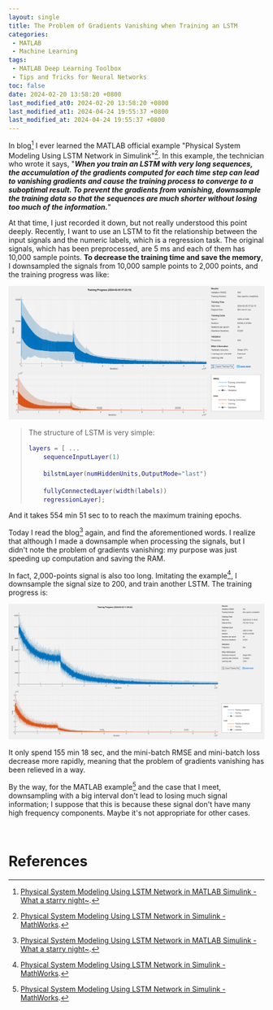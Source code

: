 ```yaml
---
layout: single
title: The Problem of Gradients Vanishing when Training an LSTM
categories:
 - MATLAB
 - Machine Learning
tags:
 - MATLAB Deep Learning Toolbox
 - Tips and Tricks for Neural Networks
toc: false
date: 2024-02-20 13:58:20 +0800
last_modified_at0: 2024-02-20 13:58:20 +0800
last_modified_at1: 2024-04-24 19:55:37 +0800
last_modified_at: 2024-04-24 19:55:37 +0800
---
```


In blog[^1] I ever learned the MATLAB official example "Physical System Modeling Using LSTM Network in Simulink"[^2]. In this example, the technician who wrote it says, "***When you train an LSTM with very long sequences, the accumulation of the gradients computed for each time step can lead to vanishing gradients and cause the training process to converge to a suboptimal result. To prevent the gradients from vanishing, downsample the training data so that the sequences are much shorter without losing too much of the information.***" 

At that time, I just recorded it down, but not really understood this point deeply. Recently, I want to use an LSTM to fit the relationship between the input signals and the numeric labels, which is a regression task. The original signals, which has been preprocessed, are 5 ms and each of them has 10,000 sample points. **To decrease the training time and save the memory**, I downsampled the signals from 10,000 sample points to 2,000 points, and the training progress was like:

![1](https://raw.githubusercontent.com/HelloWorld-1017/blog-images/main/imgs/202402201056393.png)

> The structure of LSTM is very simple:
>
> ```matlab
> layers = [ ...
>     sequenceInputLayer(1)
> 
>     bilstmLayer(numHiddenUnits,OutputMode="last")
>     
>     fullyConnectedLayer(width(labels))
>     regressionLayer];
> ```

And it takes 554 min 51 sec to to reach the maximum training epochs. 

Today I read the blog[^1] again, and find the aforementioned words. I realize that although I made a downsample when processing the signals, but I didn't note the problem of gradients vanishing: my purpose was just speeding up computation and saving the RAM. 

In fact, 2,000-points signal is also too long. Imitating the example[^2], I downsample the signal size to 200, and train another LSTM. The training progress is:

![image-20240220140918457](https://raw.githubusercontent.com/HelloWorld-1017/blog-images/main/imgs/202402201410986.png)

It only spend 155 min 18 sec, and the mini-batch RMSE and mini-batch loss decrease more rapidly, meaning that the problem of gradients vanishing has been relieved in a way. 

By the way, for the MATLAB example[^2] and the case that I meet, downsampling with a big interval don't lead to losing much signal information; I suppose that this is because these signal don't have many high frequency components. Maybe it's not appropriate for other cases.

<br>

# References

[^1]: [Physical System Modeling Using LSTM Network in MATLAB Simulink - What a starry night~](https://helloworld-1017.github.io/2023-01-06/23-57-51.html).
[^2]: [Physical System Modeling Using LSTM Network in Simulink  - MathWorks](https://ww2.mathworks.cn/help/releases/R2022a/deeplearning/ug/physical-system-modeling-using-lstm-network.html).

